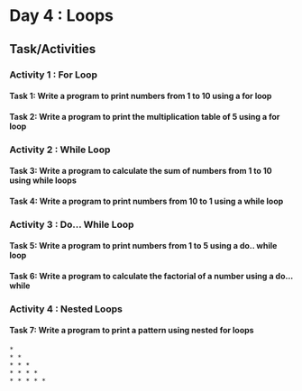 # Day 4 : Loops

## Task/Activities

### Activity 1 : For Loop

#### Task 1: Write a program to print numbers from 1 to 10 using a for loop

#### Task 2: Write a program to print the multiplication table of 5 using a for loop

### Activity 2 : While Loop

#### Task 3: Write a program to calculate the sum of numbers from 1 to 10 using while loops

#### Task 4: Write a program to print numbers from 10 to 1 using a while loop

### Activity 3 : Do... While Loop

#### Task 5: Write a program to print numbers from 1 to 5 using a do.. while loop

#### Task 6: Write a program to calculate the factorial of a number using a do... while

### Activity 4 : Nested Loops

#### Task 7: Write a program to print a pattern using nested for loops

```
*
* *
* * *
* * * *
* * * * *
```
